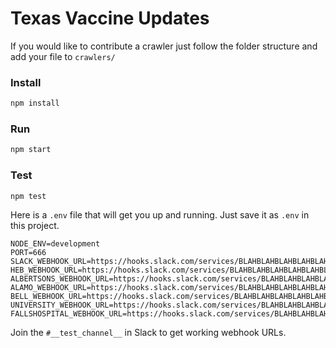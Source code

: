 # Texas Vaccine Updates


If you would like to contribute a crawler just follow the folder structure and add your file to `crawlers/`

### Install
```bash
npm install
```

### Run
```bash
npm start
```

### Test
```bash
npm test
```

Here is a `.env` file that will get you up and running. Just save it as `.env` in this project.
```
NODE_ENV=development
PORT=666
SLACK_WEBHOOK_URL=https://hooks.slack.com/services/BLAHBLAHBLAHBLAHBLAHBLAHBLAHBLAHBLAHBLAHBLAH
HEB_WEBHOOK_URL=https://hooks.slack.com/services/BLAHBLAHBLAHBLAHBLAHBLAHBLAHBLAHBLAHBLAHBLAH
ALBERTSONS_WEBHOOK_URL=https://hooks.slack.com/services/BLAHBLAHBLAHBLAHBLAHBLAHBLAHBLAHBLAHBLAHBLAH
ALAMO_WEBHOOK_URL=https://hooks.slack.com/services/BLAHBLAHBLAHBLAHBLAHBLAHBLAHBLAHBLAHBLAHBLAH
BELL_WEBHOOK_URL=https://hooks.slack.com/services/BLAHBLAHBLAHBLAHBLAHBLAHBLAHBLAHBLAHBLAHBLAH
UNIVERSITY_WEBHOOK_URL=https://hooks.slack.com/services/BLAHBLAHBLAHBLAHBLAHBLAHBLAHBLAHBLAHBLAHBLAH
FALLSHOSPITAL_WEBHOOK_URL=https://hooks.slack.com/services/BLAHBLAHBLAHBLAHBLAHBLAHBLAHBLAHBLAHBLAHBLAH
```
Join the `#__test_channel__` in Slack to get working webhook URLs.
